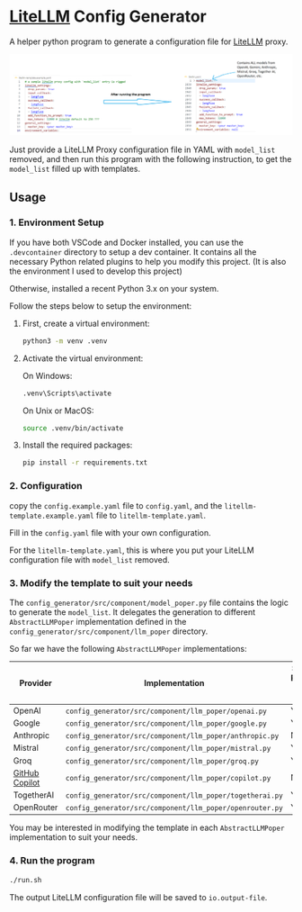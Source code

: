 # [LiteLLM](https://litellm.vercel.app/docs/proxy/quick_start) Config Generator

A helper python program to generate a configuration file for [LiteLLM](https://litellm.vercel.app/docs/proxy/quick_start) proxy.

![banner](banner.png)

Just provide a LiteLLM Proxy configuration file in YAML with `model_list` removed, and then run this program with the following instruction, to get the `model_list` filled up with templates.

## Usage

### 1. Environment Setup

If you have both VSCode and Docker installed, you can use the `.devcontainer` directory to setup a dev container. It contains all the necessary Python related plugins to help you modify this project. (It is also the environment I used to develop this project)

Otherwise, installed a recent Python 3.x on your system.

Follow the steps below to setup the environment:

1. First, create a virtual environment:

    ```sh
    python3 -m venv .venv
    ```

2. Activate the virtual environment:

    On Windows:

    ```sh
    .venv\Scripts\activate
    ```

    On Unix or MacOS:

    ```sh
    source .venv/bin/activate
    ```

3. Install the required packages:

    ```sh
    pip install -r requirements.txt
    ```

### 2. Configuration

copy the `config.example.yaml` file to `config.yaml`, and the `litellm-template.example.yaml` file to `litellm-template.yaml`.

Fill in the `config.yaml` file with your own configuration.

For the `litellm-template.yaml`, this is where you put your LiteLLM configuration file with `model_list` removed.

### 3. Modify the template to suit your needs

The `config_generator/src/component/model_poper.py` file contains the logic to generate the `model_list`. It delegates the generation to different `AbstractLLMPoper` implementation defined in the `config_generator/src/component/llm_poper` directory.

So far we have the following `AbstractLLMPoper` implementations:

| Provider | Implementation | Support Fetching Model List |
| --- | --- | --- |
| OpenAI | `config_generator/src/component/llm_poper/openai.py` | Yes |
| Google | `config_generator/src/component/llm_poper/google.py` | Yes |
| Anthropic | `config_generator/src/component/llm_poper/anthropic.py` | No |
| Mistral | `config_generator/src/component/llm_poper/mistral.py` | Yes |
| Groq | `config_generator/src/component/llm_poper/groq.py` | Yes |
| [GitHub Copilot](https://gitlab.com/aaamoon/copilot-gpt4-service) | `config_generator/src/component/llm_poper/copilot.py` | No |
| TogetherAI | `config_generator/src/component/llm_poper/togetherai.py` | Yes |
| OpenRouter | `config_generator/src/component/llm_poper/openrouter.py` | Yes |

You may be interested in modifying the template in each `AbstractLLMPoper` implementation to suit your needs.

### 4. Run the program

```sh
./run.sh
```

The output LiteLLM configuration file will be saved to `io.output-file`.
